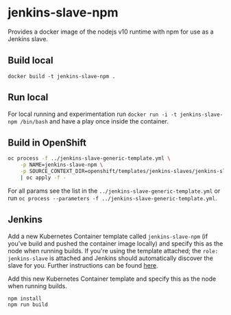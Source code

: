 # jenkins-slave-npm

Provides a docker image of the nodejs v10 runtime with npm for use as a Jenkins slave.

## Build local

`docker build -t jenkins-slave-npm .`

## Run local

For local running and experimentation run `docker run -i -t jenkins-slave-npm /bin/bash` and have a play once inside the container.

## Build in OpenShift

```bash
oc process -f ../jenkins-slave-generic-template.yml \
    -p NAME=jenkins-slave-npm \
    -p SOURCE_CONTEXT_DIR=openshift/templates/jenkins-slaves/jenkins-slave-npm \
    | oc apply -f -
```

For all params see the list in the `../jenkins-slave-generic-template.yml` or run `oc process --parameters -f ../jenkins-slave-generic-template.yml`.

## Jenkins

Add a new Kubernetes Container template called `jenkins-slave-npm` (if you've build and pushed the container image locally) and specify this as the node when running builds. If you're using the template attached; the `role: jenkins-slave` is attached and Jenkins should automatically discover the slave for you. Further instructions can be found [here](https://docs.openshift.com/container-platform/3.11/using_images/other_images/jenkins.html#using-the-jenkins-kubernetes-plug-in).

Add this new Kubernetes Container template and specify this as the node when running builds.

```
npm install
npm run build
```
